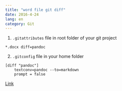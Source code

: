 ```yaml
---
title: "word file git diff"
date: 2016-4-24
lang: en
category: Git
---
```


1. `.gitattributes` file in root folder of your git project
```
*.docx diff=pandoc
```
2. `.gitconfig` file in your home folder
```
[diff "pandoc"]
    textconv=pandoc --to=markdown
    prompt = false
```

[Link](http://blog.martinfenner.org/2014/08/25/using-microsoft-word-with-git/)
